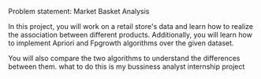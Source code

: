 Problem statement:
Market Basket Analysis

In this project, you will work on a retail store's data and learn how to realize the association between different products. Additionally, you will learn how to implement Apriori and Fpgrowth algorithms over the given dataset.

You will also compare the two algorithms to understand the differences between them.  what to do this is my bussiness analyst internship project
